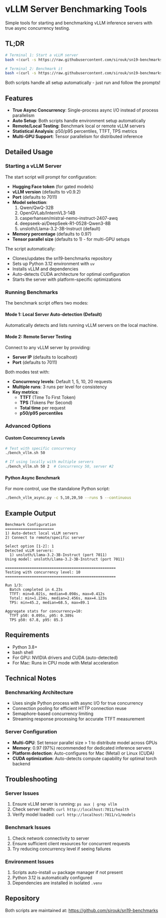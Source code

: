 # vLLM Server Benchmarking Tools

Simple tools for starting and benchmarking vLLM inference servers with true async concurrency testing.

## TL;DR

```bash
# Terminal 1: Start a vLLM server
bash <(curl -s https://raw.githubusercontent.com/sirouk/sn19-benchmarks/refs/heads/main/start_vllm.sh)

# Terminal 2: Benchmark it
bash <(curl -s https://raw.githubusercontent.com/sirouk/sn19-benchmarks/refs/heads/main/bench_vllm.sh)
```

Both scripts handle all setup automatically - just run and follow the prompts!

## Features

- **True Async Concurrency**: Single-process async I/O instead of process parallelism
- **Auto Setup**: Both scripts handle environment setup automatically
- **Remote/Local Testing**: Benchmark local or remote vLLM servers
- **Statistical Analysis**: p50/p95 percentiles, TTFT, TPS metrics
- **Multi-GPU Support**: Tensor parallelism for distributed inference

## Detailed Usage

### Starting a vLLM Server

The start script will prompt for configuration:
- **Hugging Face token** (for gated models)
- **vLLM version** (defaults to v0.9.2)
- **Port** (defaults to 7011)
- **Model selection**:
  1. Qwen/QwQ-32B
  2. OpenGVLab/InternVL3-14B
  3. casperhansen/mistral-nemo-instruct-2407-awq
  4. deepseek-ai/DeepSeek-R1-0528-Qwen3-8B
  5. unsloth/Llama-3.2-3B-Instruct (default)
- **Memory percentage** (defaults to 0.97)
- **Tensor parallel size** (defaults to 1) - for multi-GPU setups

The script automatically:
- Clones/updates the sn19-benchmarks repository
- Sets up Python 3.12 environment with `uv`
- Installs vLLM and dependencies
- Auto-detects CUDA architecture for optimal configuration
- Starts the server with platform-specific optimizations

### Running Benchmarks

The benchmark script offers two modes:

#### Mode 1: Local Server Auto-detection (Default)
Automatically detects and lists running vLLM servers on the local machine.

#### Mode 2: Remote Server Testing
Connect to any vLLM server by providing:
- **Server IP** (defaults to localhost)
- **Port** (defaults to 7011)

Both modes test with:
- **Concurrency levels**: Default 1, 5, 10, 20 requests
- **Multiple runs**: 3 runs per level for consistency
- **Key metrics**:
  - **TTFT** (Time To First Token)
  - **TPS** (Tokens Per Second)
  - **Total time** per request
  - **p50/p95 percentiles**

### Advanced Options

#### Custom Concurrency Levels
```bash
# Test with specific concurrency
./bench_vllm.sh 50

# If using locally with multiple servers
./bench_vllm.sh 50 2  # Concurrency 50, server #2
```

#### Python Async Benchmark
For more control, use the standalone Python script:
```bash
./bench_vllm_async.py -c 5,10,20,50 --runs 5 --continuous
```

## Example Output

```
Benchmark Configuration
======================
1) Auto-detect local vLLM servers
2) Connect to remote/specific server

Select option [1-2]: 1
Detected vLLM servers:
  1) unsloth/Llama-3.2-3B-Instruct (port 7011)
Using model: unsloth/Llama-3.2-3B-Instruct (port 7011)

==================================================
Testing with concurrency level: 10
==================================================

Run 1/3:
  Batch completed in 4.23s
  TTFT: min=0.021s, median=0.098s, max=0.412s
  Total: min=1.234s, median=2.456s, max=4.123s
  TPS: min=45.2, median=68.5, max=89.1

Aggregate stats for concurrency=10:
  TTFT p50: 0.095s, p95: 0.389s
  TPS p50: 67.8, p95: 85.3
```

## Requirements

- Python 3.8+
- bash shell
- For GPU: NVIDIA drivers and CUDA (auto-detected)
- For Mac: Runs in CPU mode with Metal acceleration

## Technical Notes

### Benchmarking Architecture
- Uses single Python process with async I/O for true concurrency
- Connection pooling for efficient HTTP connection reuse
- Semaphore-based concurrency limiting
- Streaming response processing for accurate TTFT measurement

### Server Configuration
- **Multi-GPU**: Set tensor parallel size > 1 to distribute model across GPUs
- **Memory**: 0.97 (97%) recommended for dedicated inference servers
- **Platform detection**: Auto-configures for Mac (Metal) or Linux (CUDA)
- **CUDA optimization**: Auto-detects compute capability for optimal torch backend

## Troubleshooting

### Server Issues
1. Ensure vLLM server is running: `ps aux | grep vllm`
2. Check server health: `curl http://localhost:7011/health`
3. Verify model loaded: `curl http://localhost:7011/v1/models`

### Benchmark Issues
1. Check network connectivity to server
2. Ensure sufficient client resources for concurrent requests
3. Try reducing concurrency level if seeing failures

### Environment Issues
1. Scripts auto-install `uv` package manager if not present
2. Python 3.12 is automatically configured
3. Dependencies are installed in isolated `.venv`

## Repository

Both scripts are maintained at: https://github.com/sirouk/sn19-benchmarks